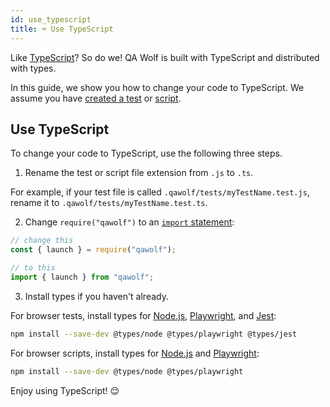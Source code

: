 ```yaml
---
id: use_typescript
title: ⌨️ Use TypeScript
---
```


Like [TypeScript](https://www.typescriptlang.org/)? So do we! QA Wolf is built with TypeScript and distributed with types.

In this guide, we show you how to change your code to TypeScript. We assume you have [created a test](create_a_test) or [script](create_a_script).

## Use TypeScript

To change your code to TypeScript, use the following three steps.

1. Rename the test or script file extension from `.js` to `.ts`.

For example, if your test file is called `.qawolf/tests/myTestName.test.js`, rename it to `.qawolf/tests/myTestName.test.ts`.

2. Change `require("qawolf")` to an [`import` statement](https://developer.mozilla.org/en-US/docs/Web/JavaScript/Reference/Statements/import):

```js
// change this
const { launch } = require("qawolf");

// to this
import { launch } from "qawolf";
```

3. Install types if you haven't already.

For browser tests, install types for [Node.js](https://www.npmjs.com/package/@types/node), [Playwright](https://www.npmjs.com/package/@types/playwright), and [Jest](https://www.npmjs.com/package/@types/jest):

```bash
npm install --save-dev @types/node @types/playwright @types/jest
```

For browser scripts, install types for [Node.js](https://www.npmjs.com/package/@types/node) and [Playwright](https://www.npmjs.com/package/@types/playwright):

```bash
npm install --save-dev @types/node @types/playwright
```

Enjoy using TypeScript! 😌
